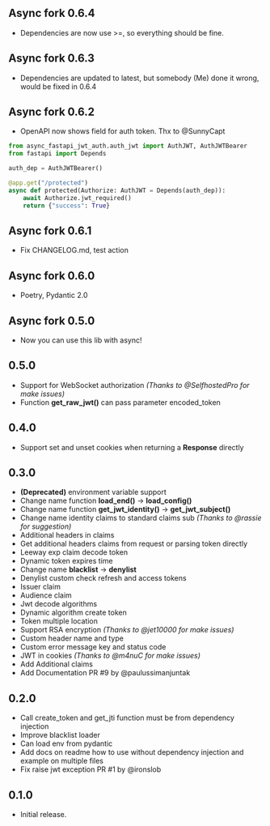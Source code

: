 ## Async fork 0.6.4
* Dependencies are now use >=, so everything should be fine.

## Async fork 0.6.3
*  Dependencies are updated to latest, but somebody (Me) done it wrong, would be fixed in 0.6.4

## Async fork 0.6.2
* OpenAPI now shows field for auth token. Thx to @SunnyCapt
```python
from async_fastapi_jwt_auth.auth_jwt import AuthJWT, AuthJWTBearer
from fastapi import Depends

auth_dep = AuthJWTBearer()

@app.get("/protected")
async def protected(Authorize: AuthJWT = Depends(auth_dep)):
    await Authorize.jwt_required()
    return {"success": True}
```

## Async fork 0.6.1
* Fix CHANGELOG.md, test action

## Async fork 0.6.0
* Poetry, Pydantic 2.0

## Async fork 0.5.0
* Now you can use this lib with async!

## 0.5.0
* Support for WebSocket authorization *(Thanks to @SelfhostedPro for make issues)*
* Function **get_raw_jwt()** can pass parameter encoded_token

## 0.4.0
* Support set and unset cookies when returning a **Response** directly

## 0.3.0
* **(Deprecated)** environment variable support
* Change name function **load_end()** -> **load_config()**
* Change name function **get_jwt_identity()** -> **get_jwt_subject()**
* Change name identity claims to standard claims sub *(Thanks to @rassie for suggestion)*
* Additional headers in claims
* Get additional headers claims from request or parsing token directly
* Leeway exp claim decode token
* Dynamic token expires time
* Change name **blacklist** -> **denylist**
* Denylist custom check refresh and access tokens
* Issuer claim
* Audience claim
* Jwt decode algorithms
* Dynamic algorithm create token
* Token multiple location
* Support RSA encryption *(Thanks to @jet10000 for make issues)*
* Custom header name and type
* Custom error message key and status code
* JWT in cookies *(Thanks to @m4nuC for make issues)*
* Add Additional claims
* Add Documentation PR #9 by @paulussimanjuntak

## 0.2.0

* Call create_token and get_jti function must be from dependency injection
* Improve blacklist loader
* Can load env from pydantic
* Add docs on readme how to use without dependency injection and example on multiple files
* Fix raise jwt exception PR #1 by @ironslob 

## 0.1.0

* Initial release.
